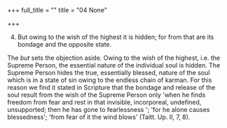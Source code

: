 +++
full_title = ""
title = "04 None"

+++




4. But owing to the wish of the highest it is hidden; for from that are its bondage and the opposite state.

The _but_ sets the objection aside. Owing to the wish of the highest, i.e. the Supreme Person, the essential nature of the individual soul is hidden. The Supreme Person hides the true, essentially blessed, nature of the soul which is in a state of sin owing to the endless chain of karman. For this reason we find it stated in Scripture that the bondage and release of the soul result from the wish of the Supreme Person only 'when he finds freedom from fear and rest in that invisible, incorporeal, undefined, unsupported; then he has gone to fearlessness '; 'for he alone causes blessedness'; 'from fear of it the wind blows' (Taitt. Up. II, 7, 8).

